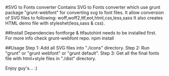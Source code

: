 #SVG to Fonts converter
Contains SVG to Fonts converter which use grunt package "grunt-webfont" for converting svg to font files. It allow conversion of SVG files to following:
woff,woff2,ttf,eot,html,css,less,sass
It also creates HTML demo file with styleshet(less,sass & css).

##Install Dependencies
fontforge & ttfautohint needs to be installed first. For more info check grunt-webfont repo.
npm install

##Usage
Step 1: Add all SVG files into "./icons" directory.
Step 2: Run "grunt" or "grunt webfont" or "grunt default".
Step 3: Get all the final fonts file with html+style files in "./dist" directory.

Enjoy guy's... :)